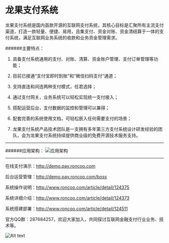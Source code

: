 # 龙果支付系统

龙果支付系统是国内首款开源的互联网支付系统，其核心目标是汇聚所有主流支付渠道，打造一款轻量、便捷、易用，且集支付、资金对账、资金清结算于一体的支付系统，满足互联网业务系统的收款和业务资金管理需求。

######主要特点：

1. 具备支付系统通用的支付、对账、清算、资金账户管理、支付订单管理等功能；

2. 目前已接通“支付宝即时到账”和“微信扫码支付”通道；

3. 支持直连和间连两种支付模式，任君选择；

4. 通过支付网关，业务系统可以轻松实现统一支付接入；

5. 搭配运营后台，支付数据的监控和管理可以兼得；

6. 配套完善的系统使用文档，可轻松嵌入任何需要支付的场景；

7. 龙果支付系统产品技术团队是一支拥有多年第三方支付系统设计研发经验的团队，会为龙果支付系统持续提供商业级的免费开源技术服务支持。

----------------------------------------------------------------------------------

######应用架构：
![应用架构](http://git.oschina.net/uploads/images/2016/0726/171546_239efc3b_860625.jpeg "应用架构")

---------

在线支付演示：http://demo.pay.roncoo.com

后台运营管理：http://demo.pay.roncoo.com/boss

系统操作说明：http://www.roncoo.com/article/detail/124375

系统详细介绍：http://www.roncoo.com/article/detail/124373

系统搭建部署：http://www.roncoo.com/article/detail/124511

官方QQ群：287684257，欢迎大家加入，共同探讨互联网金融支付行业业务、技术等。

![Alt text](http://git.oschina.net/uploads/images/2016/0722/175850_9e020e87_860625.png)

 




 

